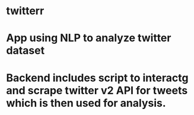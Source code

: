 # twitterr
 
 # App using NLP to analyze twitter dataset
 # Backend includes script to interactg and scrape twitter v2 API for tweets which is then used for analysis.
